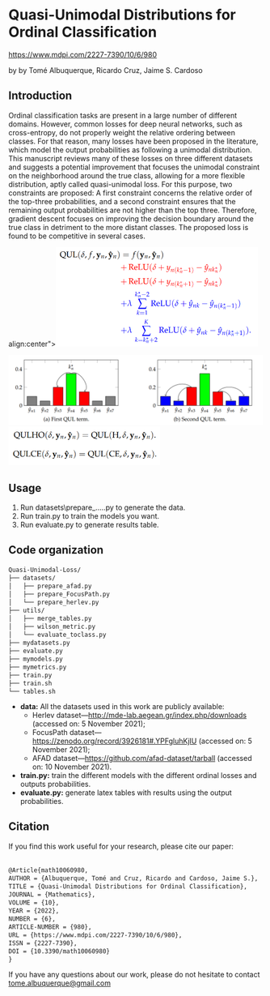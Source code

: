 # Quasi-Unimodal Distributions for Ordinal Classification

https://www.mdpi.com/2227-7390/10/6/980

by by Tomé Albuquerque, Ricardo Cruz, Jaime S. Cardoso

## Introduction
Ordinal classification tasks are present in a large number of different domains. However, common losses for deep neural networks, such as cross-entropy, do not properly weight the relative ordering between classes. For that reason, many losses have been proposed in the literature, which model the output probabilities as following a unimodal distribution. This manuscript reviews many of these losses on three different datasets and suggests a potential improvement that focuses the unimodal constraint on the neighborhood around the true class, allowing for a more flexible distribution, aptly called quasi-unimodal loss. For this purpose, two constraints are proposed: A first constraint concerns the relative order of the top-three probabilities, and a second constraint ensures that the remaining output probabilities are not higher than the top three. Therefore, gradient descent focuses on improving the decision boundary around the true class in detriment to the more distant classes. The proposed loss is found to be competitive in several cases.

align:center"><img src="https://github.com/tomealbuquerque/Quasi-Unimodal-Loss/blob/main/figures/eq1.png" width="400"></div>

<img src="https://github.com/tomealbuquerque/Quasi-Unimodal-Loss/blob/main/figures/barchart.png" width="600">

<img src="https://github.com/tomealbuquerque/Quasi-Unimodal-Loss/blob/main/figures/eq2.png" width="300">

## Usage

  1. Run datasets\prepare_.....py to generate the data.
  2. Run train.py to train the models you want.
  3. Run evaluate.py to generate results table.

## Code organization
```
Quasi-Unimodal-Loss/
├── datasets/
│   ├── prepare_afad.py
│   ├── prepare_FocusPath.py
│   └── prepare_herlev.py
├── utils/
│   ├── merge_tables.py
│   ├── wilson_metric.py
│   └── evaluate_toclass.py
├── mydatasets.py
├── evaluate.py
├── mymodels.py
├── mymetrics.py
├── train.py
├── train.sh
└── tables.sh

```
  * **data:** All the datasets used in this work are publicly available: 
    * Herlev dataset—http://mde-lab.aegean.gr/index.php/downloads (accessed on: 5 November 2021);
    * FocusPath dataset—https://zenodo.org/record/3926181#.YPFgluhKjIU (accessed on: 5 November 2021);
    * AFAD dataset—https://github.com/afad-dataset/tarball (accessed on: 10 November 2021).
  * **train.py:** train the different models with the different ordinal losses
    and outputs probabilities.
  * **evaluate.py:** generate latex tables with results using the output
    probabilities.
    
## Citation
If you find this work useful for your research, please cite our paper:
```

@Article{math10060980,
AUTHOR = {Albuquerque, Tomé and Cruz, Ricardo and Cardoso, Jaime S.},
TITLE = {Quasi-Unimodal Distributions for Ordinal Classification},
JOURNAL = {Mathematics},
VOLUME = {10},
YEAR = {2022},
NUMBER = {6},
ARTICLE-NUMBER = {980},
URL = {https://www.mdpi.com/2227-7390/10/6/980},
ISSN = {2227-7390},
DOI = {10.3390/math10060980}
}

```

If you have any questions about our work, please do not hesitate to contact [tome.albuquerque@gmail.com](tome.albuquerque@gmail.com)
